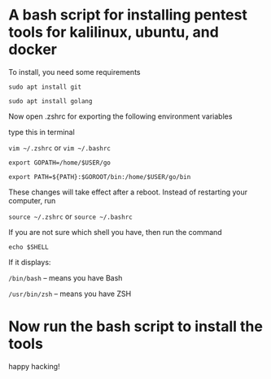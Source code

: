 # A bash script for installing pentest tools for kalilinux, ubuntu, and docker

To install, you need some requirements

`sudo apt install git`

`sudo apt install golang`

Now open .zshrc for exporting the following environment variables
 
type this in terminal

`vim ~/.zshrc` or `vim ~/.bashrc`
```
export GOPATH=/home/$USER/go
```
```
export PATH=${PATH}:$GOROOT/bin:/home/$USER/go/bin
```
These changes will take effect after a reboot. Instead of restarting your computer, run

`source ~/.zshrc` or `source ~/.bashrc`

If you are not sure which shell you have, then run the command

`echo $SHELL`

If it displays:

`/bin/bash` – means you have Bash

`/usr/bin/zsh` – means you have ZSH

# Now run the bash script to install the tools

happy hacking!

